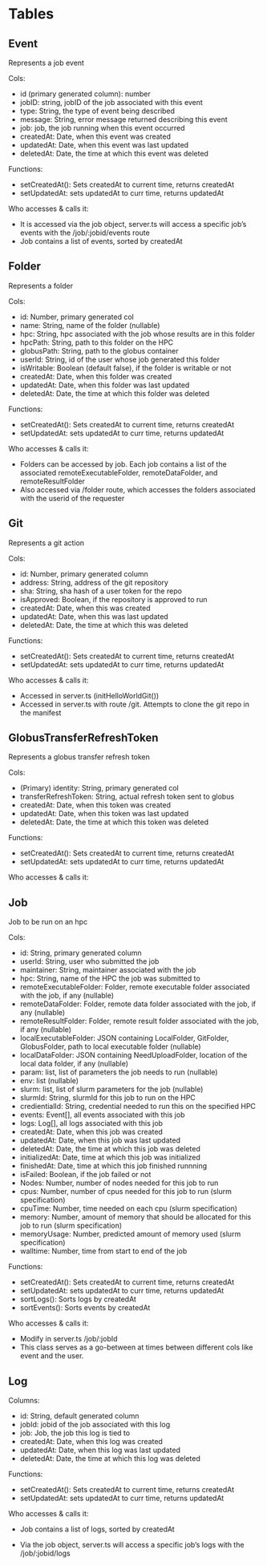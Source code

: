 
# Tables

## Event
    

Represents a job event
    
Cols:
-   id (primary generated column): number
-   jobID: string, jobID of the job associated with this event
-   type: String, the type of event being described
-   message: String, error message returned describing this event
-   job: job, the job running when this event occurred
-   createdAt: Date, when this event was created
-   updatedAt: Date, when this event was last updated
-   deletedAt: Date, the time at which this event was deleted
    

Functions:
-   setCreatedAt(): Sets createdAt to current time, returns createdAt
-   setUpdatedAt: sets updatedAt to curr time, returns updatedAt
    
    
Who accesses & calls it:
-   It is accessed via the job object, server.ts will access a specific job’s events with the /job/:jobid/events route
- Job contains a list of events, sorted by createdAt


## Folder
    

Represents a folder
    
Cols:
- id: Number, primary generated col
- name: String, name of the folder (nullable)
- hpc: String, hpc associated with the job whose results are in this folder
- hpcPath: String, path to this folder on the HPC
- globusPath: String, path to the globus container
- userId: String, id of the user whose job generated this folder
- isWritable: Boolean (default false), if the folder is writable or not
- createdAt: Date, when this folder was created
- updatedAt: Date, when this folder was last updated
- deletedAt: Date, the time at which this folder was deleted

Functions:
-   setCreatedAt(): Sets createdAt to current time, returns createdAt
-   setUpdatedAt: sets updatedAt to curr time, returns updatedAt

Who accesses & calls it:
- Folders can be accessed by job. Each job contains a list of the associated remoteExecutableFolder, remoteDataFolder, and remoteResultFolder
- Also accessed via /folder route, which accesses the folders associated with the userid of the requester
    
## Git
    
Represents a git action
    
Cols:
- id: Number, primary generated column
- address: String, address of the git repository
- sha: String, sha hash of a user token for the repo
- isApproved: Boolean, if the repository is approved to run
- createdAt: Date, when this was created
- updatedAt: Date, when this was last updated
- deletedAt: Date, the time at which this was deleted

Functions:
-   setCreatedAt(): Sets createdAt to current time, returns createdAt
-   setUpdatedAt: sets updatedAt to curr time, returns updatedAt

Who accesses & calls it:
- Accessed in server.ts (initHelloWorldGit())
- Accessed in server.ts with route /git. Attempts to clone the git repo in the manifest
    

## GlobusTransferRefreshToken
Represents a globus transfer refresh token
    
Cols:
- (Primary) identity: String, primary generated col
- transferRefreshToken: String, actual refresh token sent to globus
 - createdAt: Date, when this token was created
- updatedAt: Date, when this token was last updated
- deletedAt: Date, the time at which this token was deleted

Functions:
-   setCreatedAt(): Sets createdAt to current time, returns createdAt
-   setUpdatedAt: sets updatedAt to curr time, returns updatedAt

Who accesses & calls it:


## Job
Job to be run on an hpc

Cols:
- id: String, primary generated column
- userId: String, user who submitted the job
- maintainer: String, maintainer associated with the job
- hpc: String, name of the HPC the job was submitted to
- remoteExecutableFolder: Folder, remote executable folder associated with the job, if any (nullable)
- remoteDataFolder: Folder, remote data folder associated with the job, if any (nullable)
- remoteResultFolder: Folder, remote result folder associated with the job, if any (nullable)
- localExecutableFolder: JSON containing LocalFolder, GitFolder, GlobusFolder, path to local executable folder (nullable)
- localDataFolder: JSON containing NeedUploadFolder, location of the local data folder, if any (nullable)
- param: list, list of parameters the job needs to run (nullable)
- env: list (nullable)
- slurm: list, list of slurm parameters for the job (nullable)
- slurmId: String, slurmId for this job to run on the HPC
- credientialId: String, credential needed to run this on the specified HPC
- events: Event[], all events associated with this job
- logs: Log[], all logs associated with this job
 - createdAt: Date, when this job was created
- updatedAt: Date, when this job was last updated
- deletedAt: Date, the time at which this job was deleted
- initializedAt: Date, time at which this job was initialized
- finishedAt: Date, time at which this job finished runnning
- isFailed: Boolean, if the job failed or not
- Nodes: Number, number of nodes needed for this job to run
- cpus: Number, number of cpus needed for this job to run (slurm specification)
- cpuTime: Number, time needed on each cpu (slurm specification)
- memory: Number, amount of memory that should be allocated for this job to run (slurm specification)
- memoryUsage: Number, predicted amount of memory used (slurm specification)
- walltime: Number, time from start to end of the job

Functions:
- setCreatedAt(): Sets createdAt to current time, returns createdAt
- setUpdatedAt: sets updatedAt to curr time, returns updatedAt
- sortLogs(): Sorts logs by createdAt
- sortEvents(): Sorts events by createdAt



Who accesses & calls it:
- Modify in server.ts /job/:jobId
- This class serves as a go-between at times between different cols like event and the user. 

## Log
Columns:
- id: String, default generated column
- jobId: jobid of the job associated with this log
- job: Job, the job this log is tied to
- createdAt: Date, when this log was created
- updatedAt: Date, when this log was last updated
- deletedAt: Date, the time at which this log was deleted

Functions:
- setCreatedAt(): Sets createdAt to current time, returns createdAt
- setUpdatedAt: sets updatedAt to curr time, returns updatedAt

Who accesses & calls it:
   
-   Job contains a list of logs, sorted by createdAt
    
-   Via the job object, server.ts will access a specific job’s logs with the /job/:jobid/logs
